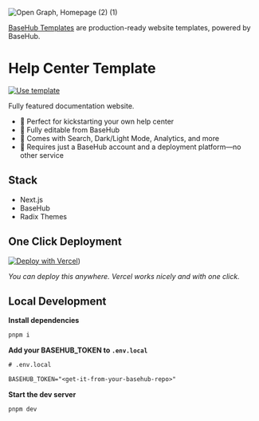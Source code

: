 ![Open Graph, Homepage (2) (1)](https://github.com/basehub-ai/help-center-template/assets/40034115/c93742ab-8d86-4c3b-873a-14a781b56807)

[BaseHub Templates](https://basehub.com/templates) are production-ready website templates, powered by BaseHub.

# Help Center Template

[![Use template](https://basehub.com/template-button.svg)](https://basehub.com/basehub/help-center)

Fully featured documentation website.

- 🔸 Perfect for kickstarting your own help center
- 🔸 Fully editable from BaseHub
- 🔸 Comes with Search, Dark/Light Mode, Analytics, and more
- 🔸 Requires just a BaseHub account and a deployment platform—no other service

## Stack

- Next.js
- BaseHub
- Radix Themes

## One Click Deployment

[![Deploy with Vercel](https://vercel.com/button)]([https://vercel.com/new/clone?repository-url=https%3A%2F%2Fgithub.com%2Fbasehub-ai%2Fnextjs-help-center&integration-ids=oac_xwgyJe0UwFLtsKIvIScYh0rY&env=&demo-url=https%3A%2F%2Fhelp.basehub.com&demo-image=https%3A%2F%2Fbasehub.earth%2F4d1fdd52%2Frs9ELWGrdN6BQSKDttrzw%2Freadme-1.png&external-id=mly6i259eym3jkyvq6txyciu%3Abc-k906HuZC6AF3-7c0L7))

_You can deploy this anywhere. Vercel works nicely and with one click._

## Local Development

**Install dependencies**
```bash
pnpm i
```

**Add your BASEHUB_TOKEN to `.env.local`**
```txt
# .env.local

BASEHUB_TOKEN="<get-it-from-your-basehub-repo>"
```

**Start the dev server**
```bash
pnpm dev
```
